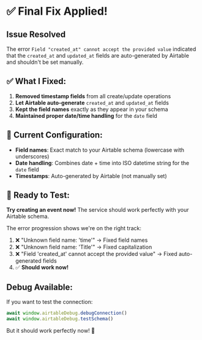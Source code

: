 # ✅ Final Fix Applied!

## Issue Resolved
The error `Field "created_at" cannot accept the provided value` indicated that the `created_at` and `updated_at` fields are auto-generated by Airtable and shouldn't be set manually.

## ✅ What I Fixed:
1. **Removed timestamp fields** from all create/update operations
2. **Let Airtable auto-generate** `created_at` and `updated_at` fields
3. **Kept the field names** exactly as they appear in your schema
4. **Maintained proper date/time handling** for the `date` field

## 🎯 Current Configuration:
- **Field names**: Exact match to your Airtable schema (lowercase with underscores)
- **Date handling**: Combines date + time into ISO datetime string for the `date` field
- **Timestamps**: Auto-generated by Airtable (not manually set)

## 🚀 Ready to Test:
**Try creating an event now!** The service should work perfectly with your Airtable schema.

The error progression shows we're on the right track:
1. ❌ "Unknown field name: 'time'" → Fixed field names
2. ❌ "Unknown field name: 'Title'" → Fixed capitalization  
3. ❌ "Field 'created_at' cannot accept the provided value" → Fixed auto-generated fields
4. ✅ **Should work now!**

## Debug Available:
If you want to test the connection:
```javascript
await window.airtableDebug.debugConnection()
await window.airtableDebug.testSchema()
```

But it should work perfectly now! 🎉